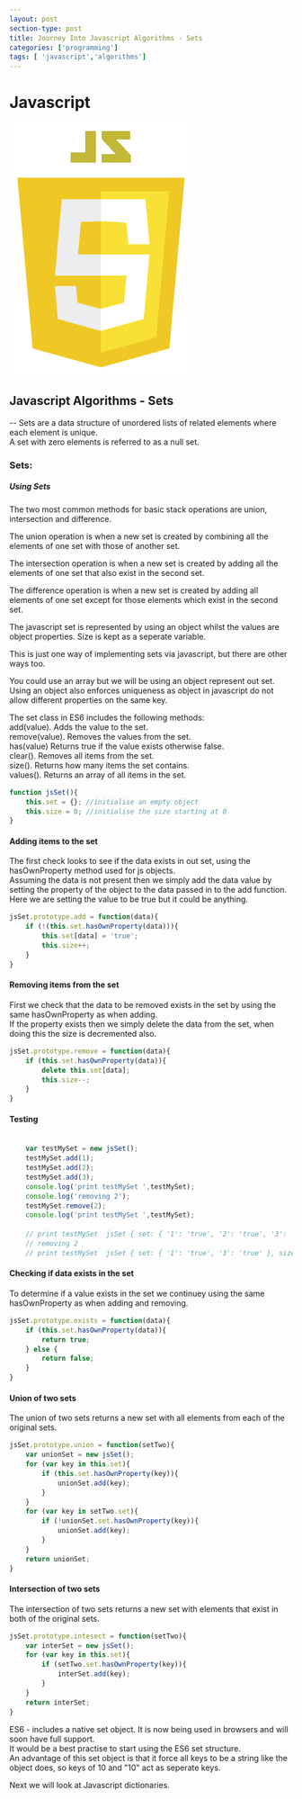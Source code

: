 ```yaml
---
layout: post
section-type: post
title: Journey Into Javascript Algorithms - Sets
categories: ['programming']
tags: [ 'javascript','algorithms']
---
```


# Javascript 

![Javascript](/img/js.png)  


## Javascript Algorithms - Sets

-- Sets are a data structure of unordered lists of related elements where each element is unique.  
A set with zero elements is referred to as a null set.  

### Sets:  

##### Using Sets 

The two most common methods for basic stack operations are union, intersection and difference.    

The union operation is when a new set is created by combining all the elements of one set with those of another set.      

The intersection operation is when a new set is created by adding all the elements of one set that also exist in the second set.  

The difference operation is when a new set is created by adding all elements of one set except for those elements which exist in the second set.  

The javascript set is represented by using an object whilst the values are object properties. Size is kept as a seperate variable.  

This is just one way of implementing sets via javascript, but there are other ways too. 

You could use an array but we will be using an object represent out set.  
Using an object also enforces uniqueness as object in javascript do not allow different properties on the same key.  

The set class in ES6 includes the following methods:  
add(value). Adds the value to the set.  
remove(value). Removes the values from the set.  
has(value) Returns true if the value exists otherwise false.  
clear(). Removes all items from the set.  
size(). Returns how many items the set contains.  
values(). Returns an array of all items in the set.  



```javascript
function jsSet(){
    this.set = {}; //initialise an empty object
    this.size = 0; //initialise the size starting at 0
}

```  

#### Adding items to the set  

The first check looks to see if the data exists in out set, using the hasOwnProperty method used for js objects.  
Assuming the data is not present then we simply add the data value by setting the property of the object to the data passed in to the add function.  
Here we are setting the value to be true but it could be anything.  

```javascript
jsSet.prototype.add = function(data){
    if (!(this.set.hasOwnProperty(data))){
        this.set[data] = 'true';
        this.size++;
    }
}

```  

#### Removing items from the set  

First we check that the data to be removed exists in the set by using the same hasOwnProperty as when adding.  
If the property exists then we simply delete the data from the set, when doing this the size is decremented also.  

```javascript
jsSet.prototype.remove = function(data){
    if (this.set.hasOwnProperty(data)){
        delete this.set[data];
        this.size--;
    }
}

```  


#### Testing  

```javascript

    var testMySet = new jsSet();
    testMySet.add(1);
    testMySet.add(2);
    testMySet.add(3);
    console.log('print testMySet ',testMySet);
    console.log('removing 2');
    testMySet.remove(2);
    console.log('print testMySet ',testMySet);

    // print testMySet  jsSet { set: { '1': 'true', '2': 'true', '3': 'true' }, size: 3 }
    // removing 2
    // print testMySet  jsSet { set: { '1': 'true', '3': 'true' }, size: 2 }

```  

#### Checking if data exists in the set  

To determine if a value exists in the set we continuey using the same hasOwnProperty as when adding and removing.  

```javascript
jsSet.prototype.exists = function(data){
    if (this.set.hasOwnProperty(data)){
        return true;
    } else {
        return false;
    }
}

```  

#### Union of two sets    

The union of two sets returns a new set with all elements from each of the original sets.    

```javascript
jsSet.prototype.union = function(setTwo){
    var unionSet = new jsSet();
    for (var key in this.set){
        if (this.set.hasOwnProperty(key)){
            unionSet.add(key);
        }
    }
    for (var key in setTwo.set){
        if (!unionSet.set.hasOwnProperty(key)){
            unionSet.add(key);
        }
    }
    return unionSet;
}

```  

#### Intersection of two sets    

The intersection of two sets returns a new set with elements that exist in both of the original sets.    

```javascript
jsSet.prototype.intesect = function(setTwo){
    var interSet = new jsSet();
    for (var key in this.set){
        if (setTwo.set.hasOwnProperty(key)){
            interSet.add(key);
        }
    }
    return interSet;
}

```  
ES6 - includes a native set object. It is now being used in browsers and will soon have full support.  
It would be a best practise to start using the ES6 set structure.  
An advantage of this set object is that it force all keys to be a string like the object does, so keys of 10 and "10" act as seperate keys.  


Next we will look at Javascript dictionaries.
